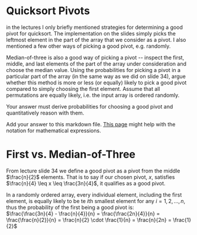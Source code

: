 # Quicksort Pivots

in the lectures I only briefly mentioned strategies for determining a good pivot
for quicksort. The implementation on the slides simply picks the leftmost
element in the part of the array that we consider as a pivot. I also mentioned a
few other ways of picking a good pivot, e.g. randomly.

Median-of-three is also a good way of picking a pivot -- inspect the first,
middle, and last elements of the part of the array under consideration and
choose the median value. Using the probabilities for picking a pivot in a
particular part of the array (in the same way as we did on slide 34), argue
whether this method is more or less (or equally) likely to pick a good pivot
compared to simply choosing the first element. Assume that all permutations are
equally likely, i.e. the input array is ordered randomly.

Your answer must derive probabilities for choosing a good pivot and
quantitatively reason with them.

Add your answer to this markdown file. [This
page](https://docs.github.com/en/get-started/writing-on-github/working-with-advanced-formatting/writing-mathematical-expressions)
might help with the notation for mathematical expressions.

# First vs. Median-of-Three

From lecture slide 34 we define a good pivot as a pivot from the middle $\frac{n}{2}$ elements.
That is to say if our chosen pivot, $x$, satisfies $\frac{n}{4} \leq x \leq \frac{3n}{4}$, it
qualifies as a good pivot.  

In a randomly ordered array, every individual element, including the first element, is equally
likely to be te $i$th smallest element for any $i = 1, 2, ..., n$, thus the probability of the
first being a good pivot is:  
$\frac{\frac{3n}{4} - \frac{n}{4}}{n} = \frac{\frac{2n}{4}}{n} = \frac{\frac{n}{2}}{n} = 
\frac{n}{2} \cdot \frac{1}{n} = \frac{n}{2n} = \frac{1}{2}$
